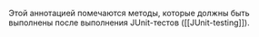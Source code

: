 Этой аннотацией помечаются методы, которые должны быть выполнены после выполнения JUnit-тестов ([[JUnit-testing]]).